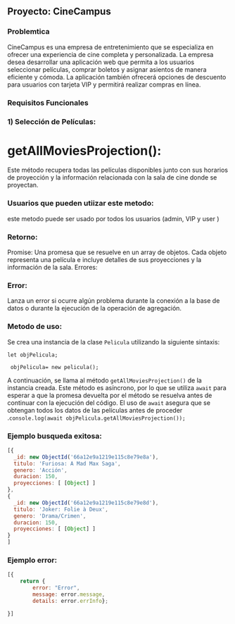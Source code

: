 ## Proyecto: CineCampus

### Problemtica

CineCampus es una empresa de entretenimiento que se especializa en ofrecer una experiencia de cine completa y personalizada. La empresa desea desarrollar una aplicación web que permita a los usuarios seleccionar películas, comprar boletos y asignar asientos de manera eficiente y cómoda. La aplicación también ofrecerá opciones de descuento para usuarios con tarjeta VIP y permitirá realizar compras en línea.

### Requisitos Funcionales

### 1) Selección de Películas:

# getAllMoviesProjection():

Este método recupera todas las películas disponibles junto con sus horarios de proyección y la información relacionada con la sala de cine donde se proyectan.

### Usuarios que pueden utiizar este metodo:
este metodo puede ser usado por todos los usuarios (admin, VIP y user )
### Retorno:

Promise<Array>: Una promesa que se resuelve en un array de objetos. Cada objeto representa una película e incluye detalles de sus proyecciones y la información de la sala.
Errores:

### Error:

 Lanza un error si ocurre algún problema durante la conexión a la base de datos o durante la ejecución de la operación de agregación.

### Metodo de uso:

Se crea una instancia de la clase `Pelicula` utilizando la siguiente sintaxis: 

`let objPelicula;`

` objPelicula= new pelicula();`

A continuación, se llama al método `getAllMoviesProjection()` de la instancia creada. Este método es asíncrono, por lo que se utiliza `await` para esperar a que la promesa devuelta por el método se resuelva antes de continuar con la ejecución del código. El uso de `await` asegura que se obtengan todos los datos de las películas antes de proceder  .`console.log(await objPelicula.getAllMoviesProjection());`


### Ejemplo busqueda exitosa:

  ```javascript
  [{
    _id: new ObjectId('66a12e9a1219e115c8e79e8a'),
    titulo: 'Furiosa: A Mad Max Saga',
    genero: 'Acción',
    duracion: 150,
    proyecciones: [ [Object] ]
  },
  {
    _id: new ObjectId('66a12e9a1219e115c8e79e8d'),
    titulo: 'Joker: Folie à Deux',
    genero: 'Drama/Crimen',
    duracion: 150,
    proyecciones: [ [Object] ]
  }
] 
  ```


### Ejemplo error:
```javascript
[{
    return { 
        error: "Error", 
        message: error.message,
        details: error.errInfo};

}]
```
